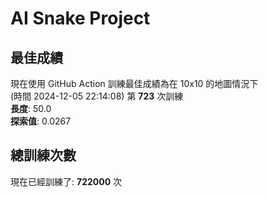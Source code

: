 
# AI Snake Project

## **最佳成績**








































現在使用 GitHub Action 訓練最佳成績為在 10x10 的地圖情況下  
(時間 2024-12-05 22:14:08) 第 **723** 次訓練  
**長度**: 50.0  
**探索值**: 0.0267

















































































## 總訓練次數
現在已經訓練了: **722000** 次
